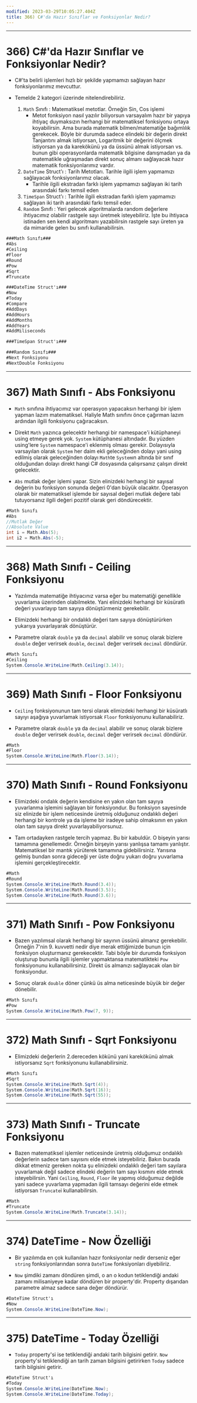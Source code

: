 ```yaml
---
modified: 2023-03-29T10:05:27.404Z
title: 366) C#'da Hazır Sınıflar ve Fonksiyonlar Nedir?
---
```


***
# 366) C#'da Hazır Sınıflar ve Fonksiyonlar Nedir?
- C#'ta belirli işlemleri hızlı bir şekilde yapmamızı sağlayan hazır fonksiyonlarımız mevcuttur.

- Temelde 2 kategori üzerinde nitelendirebiliriz.
    1. `Math` Sınıfı : Matematiksel metotlar. Örneğin Sin, Cos işlemi
        * Metot fonksiyon nasıl yazılır biliyorsun varsayalım hazır bir yapıya ihtiyaç duymaksızın herhangi bir matematiksel fonksiyonu ortaya koyabilirsin. Ama burada matematik bilmen/matematiğe bağımlılık gerekecek. Böyle bir durumda sadece elindeki bir değerin direkt Tanjantını almak istiyorsan, Logaritmik bir değerini ölçmek istiyorsan ya da karekökünü ya da üssünü almak istiyorsan vs. bunun gibi operasyonlarda matematik bilgisine danışmadan ya da matematikle uğraşmadan direkt sonuç almanı sağlayacak hazır matematik fonksiyonlarımız vardır. 
    2. `DateTime` Struct'ı : Tarih Metotları. Tarihle ilgili işlem yapmamızı sağlayacak fonksiyonlarımız olacak.
        * Tarihle ilgili ekstradan farklı işlem yapmamızı sağlayan iki tarih arasındaki farkı temsil eden 
    3. `TimeSpan` Struct'ı : Tarihle ilgili ekstradan farklı işlem yapmamızı sağlayan iki tarih arasındaki farkı temsil eder.
    4. `Random` Sınıfı : Yeri gelecek algoritmalarda random değerlere ihtiyacımız olabilir rastgele sayı üretmek isteyebiliriz. İşte bu ihtiyaca istinaden sen kendi algoritmanı yazabilirsin rastgele sayı üreten ya da mimaride gelen bu sınıfı kullanabilirsin.

```C#
###Math Sınıfı###
#Abs
#Ceiling
#Floor
#Round
#Pow
#Sqrt
#Truncate

###DateTime Struct'ı###
#Now
#Today
#Compare
#AddDays
#AddHours
#AddMonths
#AddYears
#AddMiliseconds

###TimeSpan Struct'ı###       

###Random Sınıfı###
#Next Fonksiyonu
#NextDouble Fonksiyonu
```

***
# 367) Math Sınıfı - Abs Fonksiyonu
- `Math` sınıfına ihtiyacımız var operasyon yapacaksın herhangi bir işlem yapman lazım matematiksel. Haliyle Math sınıfını önce çağırman lazım ardından ilgili fonksiyonu çağıracaksın.

- Direkt `Math` yazınca gelecektir herhangi bir namespace'i kütüphaneyi using etmeye gerek yok. `System` kütüphanesi altındadır. Bu yüzden using'lere `System` namespace'i eklenmiş olması gerekir. Dolayısıyla varsayılan olarak `System` her daim ekli geleceğinden dolayı yani using edilmiş olarak geleceğinden dolayı `Math`te `System`ın altında bir sınıf olduğundan dolayı direkt hangi C# dosyasında çalışırsanız çalışın direkt gelecektir.

- `Abs` mutlak değer işlemi yapar. Sizin elinizdeki herhangi bir sayısal değerin bu fonksiyon sonunda değeri 0'dan büyük olacaktır. Operasyon olarak bir matematiksel işlemde bir sayısal değeri mutlak değere tabi tutuyorsanız ilgili değeri pozitif olarak geri döndürecektir.

```C#
#Math Sınıfı
#Abs
//Mutlak Değer
//Absolute Value
int i = Math.Abs(5);
int i2 = Math.Abs(-5);
```

***
# 368) Math Sınıfı - Ceiling Fonksiyonu
- Yazılımda matematiğe ihtiyacınız varsa eğer bu matematiği genellikle yuvarlama üzerinden olabilmekte. Yani elinizdeki herhangi bir küsüratlı değeri yuvarlayıp tam sayıya dönüştürmeniz gerekebilir.

- Elimizdeki herhangi bir ondalıklı değeri tam sayıya dönüştürürken yukarıya yuvarlayarak dönüştürür. 

- Parametre olarak `double` ya da `decimal` alabilir ve sonuç olarak bizlere `double` değer verirsek `double`, `decimal` değer verirsek `decimal` döndürür.

```C#
#Math Sınıfı
#Ceiling
System.Console.WriteLine(Math.Ceiling(3.14));
```

***
# 369) Math Sınıfı - Floor Fonksiyonu
- `Ceiling` fonksiyonunun tam tersi olarak elimizdeki herhangi bir küsüratlı sayıyı aşağıya yuvarlamak istiyorsak `Floor` fonksiyonunu kullanabiliriz.

- Parametre olarak `double` ya da `decimal` alabilir ve sonuç olarak bizlere `double` değer verirsek `double`, `decimal` değer verirsek `decimal` döndürür.

```C#
#Math
#Floor
System.Console.WriteLine(Math.Floor(3.14));
```

***
# 370) Math Sınıfı - Round Fonksiyonu
- Elimizdeki ondalık değerin kendisine en yakın olan tam sayıya yuvarlanma işlemini sağlayan bir fonksiyondur. Bu fonksiyon sayesinde siz elinizde bir işlem neticesinde üretmiş olduğunuz ondalıklı değeri herhangi bir kontrole ya da işleme bir iradeye sahip olmaksının en yakın olan tam sayıya direkt yuvarlayabiliyorsunuz.

- Tam ortadayken rastgele tercih yapmaz. Bu bir kabuldür. O bişeyin yarısı tamamına genellemedir. Örneğin birşeyin yarısı yanlışsa tamamı yanlıştır. Matematiksel bir mantık yürüterek tamamına gidebilirsiniz. Yarısına gelmiş bundan sonra gideceği yer üste doğru yukarı doğru yuvarlama işlemini gerçekleştirecektir.

```C#
#Math
#Round
System.Console.WriteLine(Math.Round(3.4));
System.Console.WriteLine(Math.Round(3.5));
System.Console.WriteLine(Math.Round(3.6));
```

***
# 371) Math Sınıfı - Pow Fonksiyonu
- Bazen yazılımsal olarak herhangi bir sayının üssünü almanız gerekebilir. Örneğin 7'nin 9. kuvvetti nedir diye merak ettiğimizde bunun için fonksiyon oluşturmanız gerekecektir. Tabi böyle bir durumda fonksiyon oluşturup bununla ilgili işlemler yapmaktansa matematikteki `Pow` fonksiyonunu kullanabilirsiniz. Direkt üs almanızı sağlayacak olan bir fonksiyondur.

- Sonuç olarak `double` döner çünkü üs alma neticesinde büyük bir değer dönebilir.

```C#
#Math Sınıfı
#Pow
System.Console.WriteLine(Math.Pow(7, 9));
```

***
# 372) Math Sınıfı - Sqrt Fonksiyonu
- Elimizdeki değerlerin 2.dereceden kökünü yani karekökünü almak istiyorsanız `Sqrt` fonksiyonunu kullanabilirsiniz.

```C#
#Math Sınıfı
#Sqrt
System.Console.WriteLine(Math.Sqrt(4));
System.Console.WriteLine(Math.Sqrt(16));
System.Console.WriteLine(Math.Sqrt(55));
```

*** 
# 373) Math Sınıfı - Truncate Fonksiyonu
- Bazen matematiksel işlemler neticesinde üretmiş olduğumuz ondalıklı değerlerin sadece tam sayısını elde etmek isteyebiliriz. Bakın burada dikkat etmeniz gereken nokta şu elinizdeki ondalıklı değeri tam sayılara yuvarlamak değil sadece elindeki değerin tam sayı kısmını elde etmek isteyebilirsin. Yani `Ceiling`, `Round`, `Floor` ile yapmış olduğumuz değilde yani sadece yuvarlama yapmadan ilgili tamsayı değerini elde etmek istiyorsan `Truncate`i kullanabilirsin.

```C#
#Math
#Truncate
System.Console.WriteLine(Math.Truncate(3.14));
```

***
# 374) DateTime - Now Özelliği
- Bir yazılımda en çok kullanılan hazır fonksiyonlar nedir derseniz eğer `string` fonksiyonlarından sonra `DateTime` fonksiyonları diyebiliriz.

- `Now` şimdiki zamanı döndüren şimdi, o an o kodun tetiklendiği andaki zamanı milisaniyeye kadar döndüren bir property'dir. Property dışarıdan parametre almaz sadece sana değer döndürür.

```C#
#DateTime Struct'ı
#Now
System.Console.WriteLine(DateTime.Now);
```

***
# 375) DateTime - Today Özelliği
- `Today` property'si ise tetiklendiği andaki tarih bilgisini getirir. `Now` property'si tetiklendiği an tarih zaman bilgisini getirirken `Today` sadece tarih bilgisini getirir.

```C#
#DateTime Struct'ı
#Today
System.Console.WriteLine(DateTime.Now);
System.Console.WriteLine(DateTime.Today);
```